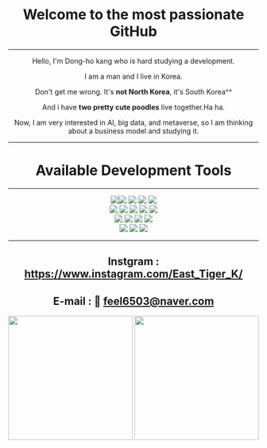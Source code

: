 <div align="center">
  
# Welcome to the most passionate GitHub
  
<hr/>
  
Hello, I'm Dong-ho kang who is hard studying a development.

I am a man and I live in Korea.

Don't get me wrong. It's **not North Korea**, it's South Korea^^

And i have **two pretty cute poodles** live together.Ha ha.

Now, I am very interested in AI, big data, and metaverse, so I am thinking about a business model and studying it.
<hr/>

# Available Development Tools

<hr/>

<img src="https://img.shields.io/badge/c-A8B9CC?style=for-the-badge&logo=c&logoColor=white"><img src="https://img.shields.io/badge/c%23-%23239120.svg?style=for-the-badge&logo=c-sharp&logoColor=white"/>
<img src="https://img.shields.io/badge/java-007396?style=for-the-badge&logo=java&logoColor=white"> 
<img src="https://img.shields.io/badge/javascript-F7DF1E?style=for-the-badge&logo=javascript&logoColor=black">
<img src="https://img.shields.io/badge/jquery-0769AD?style=for-the-badge&logo=jquery&logoColor=white">
<br>
<img src="https://img.shields.io/badge/oracle-F80000?style=for-the-badge&logo=oracle&logoColor=white"> 
<img src="https://img.shields.io/badge/mysql-4479A1?style=for-the-badge&logo=mysql&logoColor=white"> 
<img src="https://img.shields.io/badge/apache tomcat-F8DC75?style=for-the-badge&logo=apachetomcat&logoColor=white">
<img src="https://img.shields.io/badge/html5-E34F26?style=for-the-badge&logo=html5&logoColor=white"> 
<img src="https://img.shields.io/badge/css-1572B6?style=for-the-badge&logo=css3&logoColor=white">
<br>
<img src="https://img.shields.io/badge/bootstrap-7952B3?style=for-the-badge&logo=bootstrap&logoColor=white">
<img src="https://img.shields.io/badge/springboot-6DB33F?style=for-the-badge&logo=springboot&logoColor=white">
<img src="https://img.shields.io/badge/spring-6DB33F?style=for-the-badge&logo=spring&logoColor=white">
<img src="https://img.shields.io/badge/python-3776AB?style=for-the-badge&logo=python&logoColor=white">
<br>
<img src="https://img.shields.io/badge/github-181717?style=for-the-badge&logo=github&logoColor=white">
<img src="https://img.shields.io/badge/git-F05032?style=for-the-badge&logo=git&logoColor=white">
<img src="https://img.shields.io/badge/react-61DAFB?style=for-the-badge&logo=react&logoColor=black"> 

<hr/>

## Instgram : https://www.instagram.com/East_Tiger_K/
## E-mail : 📧 feel6503@naver.com

<img src="https://user-images.githubusercontent.com/94586608/167970781-3b56cc1e-d16b-44cc-9f20-bbed9bae3ca3.jpg" width="250" height="250"/> <img src="https://user-images.githubusercontent.com/94586608/167970939-598fa961-640e-4bf4-9ddd-290293e0fb42.jpg" width="250" height="250"/>
  </div>
